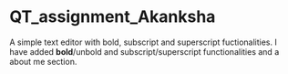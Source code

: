 # QT_assignment_Akanksha
A simple text editor with bold, subscript and superscript fuctionalities.
I have added **bold**/unbold and subscript/superscript functionalities and a about me section.
